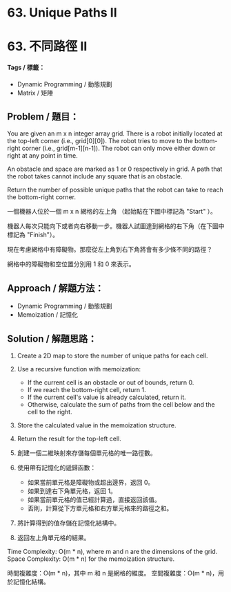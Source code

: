 # 63. Unique Paths II
# 63. 不同路徑 II

#### Tags / 標籤：
- Dynamic Programming / 動態規劃
- Matrix / 矩陣

## Problem / 題目：
You are given an m x n integer array grid. There is a robot initially located at the top-left corner (i.e., grid[0][0]). The robot tries to move to the bottom-right corner (i.e., grid[m-1][n-1]). The robot can only move either down or right at any point in time.

An obstacle and space are marked as 1 or 0 respectively in grid. A path that the robot takes cannot include any square that is an obstacle.

Return the number of possible unique paths that the robot can take to reach the bottom-right corner.

一個機器人位於一個 m x n 網格的左上角 （起始點在下圖中標記為 "Start" ）。

機器人每次只能向下或者向右移動一步。機器人試圖達到網格的右下角（在下圖中標記為 "Finish"）。

現在考慮網格中有障礙物。那麼從左上角到右下角將會有多少條不同的路徑？

網格中的障礙物和空位置分別用 1 和 0 來表示。

## Approach / 解題方法：
- Dynamic Programming / 動態規劃
- Memoization / 記憶化

## Solution / 解題思路： 
1. Create a 2D map to store the number of unique paths for each cell.
2. Use a recursive function with memoization:
   - If the current cell is an obstacle or out of bounds, return 0.
   - If we reach the bottom-right cell, return 1.
   - If the current cell's value is already calculated, return it.
   - Otherwise, calculate the sum of paths from the cell below and the cell to the right.
3. Store the calculated value in the memoization structure.
4. Return the result for the top-left cell.

1. 創建一個二維映射來存儲每個單元格的唯一路徑數。
2. 使用帶有記憶化的遞歸函數：
   - 如果當前單元格是障礙物或超出邊界，返回 0。
   - 如果到達右下角單元格，返回 1。
   - 如果當前單元格的值已經計算過，直接返回該值。
   - 否則，計算從下方單元格和右方單元格來的路徑之和。
3. 將計算得到的值存儲在記憶化結構中。
4. 返回左上角單元格的結果。

Time Complexity: O(m * n), where m and n are the dimensions of the grid.
Space Complexity: O(m * n) for the memoization structure.

時間複雜度：O(m * n)，其中 m 和 n 是網格的維度。
空間複雜度：O(m * n)，用於記憶化結構。
